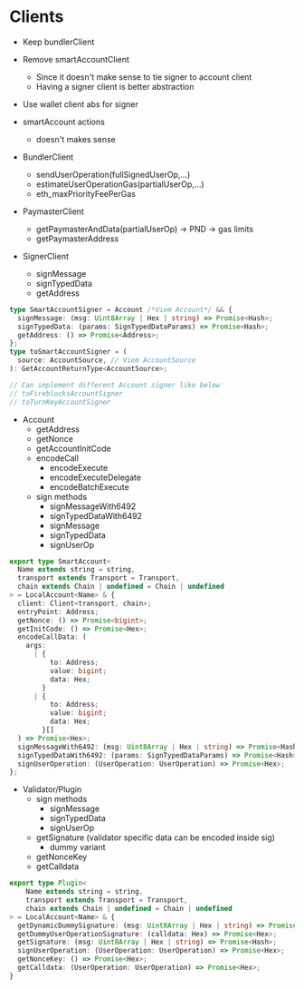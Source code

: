 # Clients

- Keep bundlerClient
- Remove smartAccountClient
  - Since it doesn't make sense to tie signer to account client
  - Having a signer client is better abstraction
- Use wallet client abs for signer
- smartAccount actions

  - doesn't makes sense

- BundlerClient

  - sendUserOperation(fullSignedUserOp,...)
  - estimateUserOperationGas(partialUserOp,...)
  - eth_maxPriorityFeePerGas

- PaymasterClient

  - getPaymasterAndData(partialUserOp)
    -> PND
    -> gas limits
  - getPaymasterAddress

- SignerClient
  - signMessage
  - signTypedData
  - getAddress

```ts
type SmartAccountSigner = Account /*Viem Account*/ && {
  signMessage: (msg: Uint8Array | Hex | string) => Promise<Hash>;
  signTypedData: (params: SignTypedDataParams) => Promise<Hash>;
  getAddress: () => Promise<Address>;
};
type toSmartAccountSigner = (
  source: AccountSource, // Viem AccountSource
): GetAccountReturnType<AccountSource>;

// Can implement different Account signer like below
// toFireblocksAccountSigner
// toTurnKeyAccountSigner
```

- Account
  - getAddress
  - getNonce
  - getAccountInitCode
  - encodeCall
    - encodeExecute
    - encodeExecuteDelegate
    - encodeBatchExecute
  - sign methods
    - signMessageWith6492
    - signTypedDataWith6492
    - signMessage
    - signTypedData
    - signUserOp

```ts
export type SmartAccount<
  Name extends string = string,
  transport extends Transport = Transport,
  chain extends Chain | undefined = Chain | undefined
> = LocalAccount<Name> & {
  client: Client<transport, chain>;
  entryPoint: Address;
  getNonce: () => Promise<bigint>;
  getInitCode: () => Promise<Hex>;
  encodeCallData: (
    args:
      | {
          to: Address;
          value: bigint;
          data: Hex;
        }
      | {
          to: Address;
          value: bigint;
          data: Hex;
        }[]
  ) => Promise<Hex>;
  signMessageWith6492: (msg: Uint8Array | Hex | string) => Promise<Hash>;
  signTypedDataWith6492: (params: SignTypedDataParams) => Promise<Hash>;
  signUserOperation: (UserOperation: UserOperation) => Promise<Hex>;
};
```

- Validator/Plugin
  - sign methods
    - signMessage
    - signTypedData
    - signUserOp
  - getSignature (validator specific data can be encoded inside sig)
    - dummy variant
  - getNonceKey
  - getCalldata

```ts
export type Plugin<
    Name extends string = string,
    transport extends Transport = Transport,
    chain extends Chain | undefined = Chain | undefined
> = LocalAccount<Name> & {
  getDynamicDummySignature: (msg: Uint8Array | Hex | string) => Promise<Hash>;
  getDummyUserOperationSignature: (calldata: Hex) => Promise<Hex>;
  getSignature: (msg: Uint8Array | Hex | string) => Promise<Hash>;
  signUserOperation: (UserOperation: UserOperation) => Promise<Hex>;
  getNonceKey: () => Promise<Hex>;
  getCalldata: (UserOperation: UserOperation) => Promise<Hex>;
}
```
